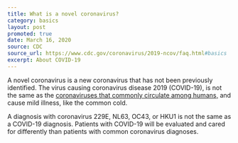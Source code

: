 ```yaml
---
title: What is a novel coronavirus?
category: basics
layout: post
promoted: true
date: March 16, 2020
source: CDC
source_url: https://www.cdc.gov/coronavirus/2019-ncov/faq.html#basics
excerpt: About COVID-19
---
```


A novel coronavirus is a new coronavirus that has not been previously identified. The virus causing coronavirus disease 2019
(COVID-19), is not the same as the <a href="https://www.cdc.gov/coronavirus/types.html"> coronaviruses that commonly circulate
among humans,</a> and cause mild illness, like the common cold.

A diagnosis with coronavirus 229E, NL63, OC43, or HKU1 is not the same as a COVID-19 diagnosis. Patients with COVID-19 will be
evaluated and cared for differently than patients with common coronavirus diagnoses.


